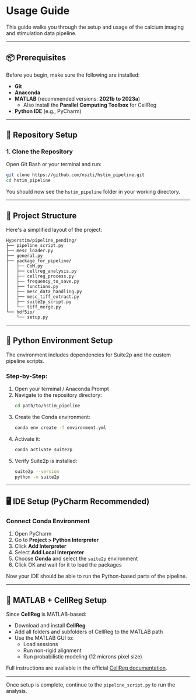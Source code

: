 
# Usage Guide

This guide walks you through the setup and usage of the calcium imaging and stimulation data pipeline.

---

## 📦 Prerequisites

Before you begin, make sure the following are installed:

- **Git**
- **Anaconda**
- **MATLAB** (recommended versions: **2021b to 2023a**)  
  - Also install the **Parallel Computing Toolbox** for CellReg
- **Python IDE** (e.g., PyCharm)

---

## 📁 Repository Setup

### 1. Clone the Repository

Open Git Bash or your terminal and run:

```bash
git clone https://github.com/nszti/hstim_pipeline.git
cd hstim_pipeline
```

You should now see the `hstim_pipeline` folder in your working directory.

---

## 🧱 Project Structure

Here's a simplified layout of the project:

```
Hyperstim/pipeline_pending/
├── pipeline_script.py
├── mesc_loader.py
├── general.py
├── package_for_pipeline/
│   ├── CoM.py
│   ├── cellreg_analysis.py
│   ├── cellreg_process.py
│   ├── frequency_to_save.py
│   ├── functions.py
│   ├── mesc_data_handling.py
│   ├── mesc_tiff_extract.py
│   ├── suite2p_script.py
│   └── tiff_merge.py
└── hdf5io/
    └── setup.py
```

---

## 🐍 Python Environment Setup

The environment includes dependencies for Suite2p and the custom pipeline scripts.

### Step-by-Step:

1. Open your terminal / Anaconda Prompt
2. Navigate to the repository directory:
   ```bash
   cd path/to/hstim_pipeline
   ```
3. Create the Conda environment:
   ```bash
   conda env create -f environment.yml
   ```
4. Activate it:
   ```bash
   conda activate suite2p
   ```
5. Verify Suite2p is installed:
   ```bash
   suite2p --version
   python -m suite2p
   ```

---

## 🖥️ IDE Setup (PyCharm Recommended)

### Connect Conda Environment

1. Open PyCharm
2. Go to **Project > Python Interpreter**
3. Click **Add Interpreter**
4. Select **Add Local Interpreter**
5. Choose **Conda** and select the `suite2p` environment
6. Click OK and wait for it to load the packages

Now your IDE should be able to run the Python-based parts of the pipeline.

---

## 🧬 MATLAB + CellReg Setup

Since **CellReg** is MATLAB-based:

- Download and install **CellReg**
- Add all folders and subfolders of CellReg to the MATLAB path
- Use the MATLAB GUI to:
  - Load sessions
  - Run non-rigid alignment
  - Run probabilistic modeling (12 microns pixel size)

Full instructions are available in the official [CellReg documentation](https://github.com/zivlab/CellReg).

---

Once setup is complete, continue to the `pipeline_script.py` to run the analysis.
